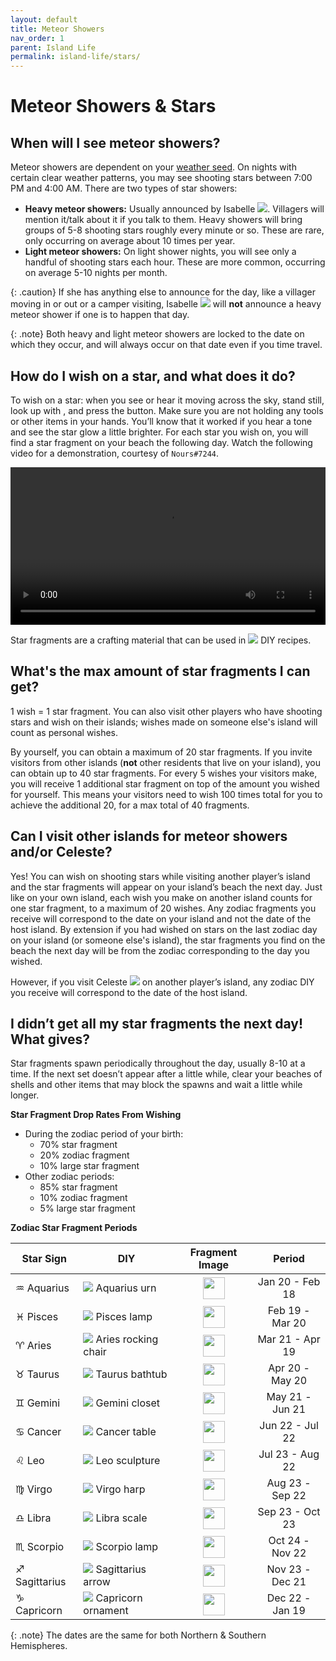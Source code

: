 ```yaml
---
layout: default
title: Meteor Showers
nav_order: 1
parent: Island Life
permalink: island-life/stars/
---
```

# Meteor Showers & Stars
## When will I see meteor showers?
Meteor showers are dependent on your [weather seed](#what-determines-the-weather-on-my-island). On nights with certain clear weather patterns, you may see shooting stars between 7:00 PM and 4:00 AM. There are two types of star showers:
- **Heavy meteor showers:** Usually announced by Isabelle <span><img src="https://acnhcdn.com/latest/NpcIcon/sza.png" id="inv-icon"></span>. Villagers will mention it/talk about it if you talk to them. Heavy showers will bring groups of 5-8 shooting stars roughly every minute or so. These are rare, only occurring on average about 10 times per year. 
- **Light meteor showers:** On light shower nights, you will see only a handful of shooting stars each hour. These are more common, occurring on average 5-10 nights per month.

{: .caution}
If she has anything else to announce for the day, like a villager moving in or out or a camper visiting, Isabelle <span><img src="https://acnhcdn.com/latest/NpcIcon/sza.png" id="inv-icon"></span> will **not** announce a heavy meteor shower if one is to happen that day.

{: .note}
Both heavy and light meteor showers are locked to the date on which they occur, and will always occur on that date even if you time travel. 

## How do I wish on a star, and what does it do?
To wish on a star: when you see or hear it moving across the sky, stand still, look up with <span class="icon-R-S"></span>, and press the <span class="icon-A"></span> button. Make sure you are not holding any tools or other items in your hands. You’ll know that it worked if you hear a tone and see the star glow a little brighter. For each star you wish on, you will find a star fragment on your beach the following day. Watch the following video for a demonstration, courtesy of `Nours#7244`.

<video width="100%" controls="controls">
  <source src="https://chibisnorlax.github.io/acnhfaq/assets/wishingstar.mp4#t=0.001" type="video/mp4">
</video>

Star fragments are a crafting material that can be used in <span><img src="https://acnhcdn.com/latest/MenuIcon/PaperRecipe.png" id="inv-icon"></span> DIY recipes.

## What's the max amount of star fragments I can get?
1 wish = 1 star fragment. You can also visit other players who have shooting stars and wish on their islands; wishes made on someone else's island will count as personal wishes.

By yourself, you can obtain a maximum of 20 star fragments. If you invite visitors from other islands (**not** other residents that live on your island), you can obtain up to 40 star fragments. For every 5 wishes your visitors make, you will receive 1 additional star fragment on top of the amount you wished for yourself. This means your visitors need to wish 100 times total for you to achieve the additional 20, for a max total of 40 fragments.

## Can I visit other islands for meteor showers and/or Celeste?
Yes! You can wish on shooting stars while visiting another player’s island and the star fragments will appear on your island’s beach the next day. Just like on your own island, each wish you make on another island counts for one star fragment, to a maximum of 20 wishes. Any zodiac fragments you receive will correspond to the date on your island and not the date of the host island. By extension if you had wished on stars on the last zodiac day on your island (or someone else's island), the star fragments you find on the beach the next day will be from the zodiac corresponding to the day you wished.

However, if you visit Celeste <span><img src="https://acnhcdn.com/latest/NpcIcon/ows.png" id="inv-icon"></span> on another player’s island, any zodiac DIY you receive will correspond to the date of the host island.  

## I didn’t get all my star fragments the next day! What gives?
Star fragments spawn periodically throughout the day, usually 8-10 at a time. If the next set doesn’t appear after a little while, clear your beaches of shells and other items that may block the spawns and wait a little while longer. 

**Star Fragment Drop Rates From Wishing**
- During the zodiac period of your birth:
  - 70% star fragment
  - 20% zodiac fragment
  - 10% large star fragment
- Other zodiac periods:
  - 85% star fragment
  - 10% zodiac fragment
  - 5% large star fragment

**Zodiac Star Fragment Periods**

| Star Sign     | DIY                                                                                                                          |                                       Fragment Image                                       |     Period      |
|---------------|------------------------------------------------------------------------------------------------------------------------------|:------------------------------------------------------------------------------------------:|:---------------:|
| ♒ Aquarius    | <span><img src="https://acnhcdn.com/latest/FtrIcon/FtrZodiacAquarius.png" id="inv-icon"></span> Aquarius urn          |  <img src="https://acnhcdn.com/latest/FtrIcon/StarpieceAquarius.png" width="35"/>   | Jan 20 - Feb 18 |
| ♓ Pisces      | <span><img src="https://acnhcdn.com/latest/FtrIcon/FtrZodiacPisces.png" id="inv-icon"></span> Pisces lamp             |   <img src="https://acnhcdn.com/latest/FtrIcon/StarpiecePisces.png" width="35"/>    | Feb 19 - Mar 20 |
| ♈ Aries       | <span><img src="https://acnhcdn.com/latest/FtrIcon/FtrZodiacAries.png" id="inv-icon"></span> Aries rocking chair      |    <img src="https://acnhcdn.com/latest/FtrIcon/StarpieceAries.png" width="35"/>    | Mar 21 - Apr 19 |
| ♉ Taurus      | <span><img src="https://acnhcdn.com/latest/FtrIcon/FtrZodiacTaurus.png" id="inv-icon"></span> Taurus bathtub          |   <img src="https://acnhcdn.com/latest/FtrIcon/StarpieceTaurus.png" width="35"/>    | Apr 20 - May 20 |
| ♊ Gemini      | <span><img src="https://acnhcdn.com/latest/FtrIcon/FtrZodiacGemini.png" id="inv-icon"></span> Gemini closet           |   <img src="https://acnhcdn.com/latest/FtrIcon/StarpieceGemini.png" width="35"/>    | May 21 - Jun 21 |
| ♋ Cancer      | <span><img src="https://acnhcdn.com/latest/FtrIcon/FtrZodiacCancer.png" id="inv-icon"></span> Cancer table            |   <img src="https://acnhcdn.com/latest/FtrIcon/StarpieceCancer.png" width="35"/>    | Jun 22 - Jul 22 |
| ♌ Leo         | <span><img src="https://acnhcdn.com/latest/FtrIcon/FtrZodiacLeo.png" id="inv-icon"></span> Leo sculpture              |     <img src="https://acnhcdn.com/latest/FtrIcon/StarpieceLeo.png" width="35"/>     | Jul 23 - Aug 22 |
| ♍ Virgo       | <span><img src="https://acnhcdn.com/latest/FtrIcon/FtrZodiacVirgo.png" id="inv-icon"></span> Virgo harp               |    <img src="https://acnhcdn.com/latest/FtrIcon/StarpieceVirgo.png" width="35"/>    | Aug 23 - Sep 22 |
| ♎ Libra       | <span><img src="https://acnhcdn.com/latest/FtrIcon/FtrZodiacLibra.png" id="inv-icon"></span> Libra scale              |    <img src="https://acnhcdn.com/latest/FtrIcon/StarpieceLibra.png" width="35"/>    | Sep 23 - Oct 23 |
| ♏ Scorpio     | <span><img src="https://acnhcdn.com/latest/FtrIcon/FtrZodiacScorpio.png" id="inv-icon"></span> Scorpio lamp           |   <img src="https://acnhcdn.com/latest/FtrIcon/StarpieceScorpio.png" width="35"/>   | Oct 24 - Nov 22 |
| ♐ Sagittarius | <span><img src="https://acnhcdn.com/latest/FtrIcon/FtrZodiacSagittarius.png" id="inv-icon"></span> Sagittarius arrow  | <img src="https://acnhcdn.com/latest/FtrIcon/StarpieceSagittarius.png" width="35"/> | Nov 23 - Dec 21 |
| ♑ Capricorn   | <span><img src="https://acnhcdn.com/latest/FtrIcon/FtrZodiacCapricornus.png" id="inv-icon"></span> Capricorn ornament | <img src="https://acnhcdn.com/latest/FtrIcon/StarpieceCapricornus.png" width="35"/> | Dec 22 - Jan 19 |

{: .note}
The dates are the same for both Northern & Southern Hemispheres.
